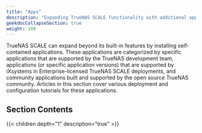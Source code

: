 ```yaml
---
title: "Apps"
description: "Expanding TrueNAS SCALE functionality with additional applications."
geekdocCollapseSection: true
weight: 100
---
```


TrueNAS SCALE can expand beyond its built-in features by installing self-contained applications.
These applications are categorized by specific applications that are supported by the TrueNAS development team, applications (or specific application versions) that are supported by iXsystems in Enterprise-licensed TrueNAS SCALE deployments, and community applications built and supported by the open source TrueNAS community.
Articles in this section cover various deployment and configuration tutorials for these applications.

## Section Contents

{{< children depth="1" description="true" >}}